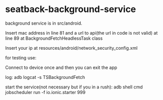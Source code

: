 # seatback-background-service




background service is in src/android.

Insert mac address in line 81  and a url to api(the url in code is not valid) at line 89  at BackgroundFetchHeadlessTask class

Insert your ip at resources/android/network_security_config.xml


for testing use:


Connect to device once and then you can exit the app


log: adb logcat -s TSBackgroundFetch 

start the service(not necessary but if you in a rush): adb shell cmd jobscheduler run -f io.ionic.starter  999
